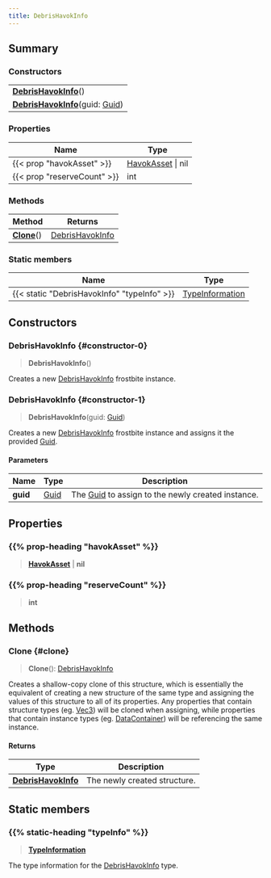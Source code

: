 ```yaml
---
title: DebrisHavokInfo
---
```


## Summary

### Constructors

|  |
| --- |
| **[DebrisHavokInfo](#constructor-0)**() |
| **[DebrisHavokInfo](#constructor-1)**(guid: [Guid](/vext/ref/shared/type/guid)) |

### Properties

| Name | Type |
| ---- | ---- |
| {{< prop "havokAsset" >}} | [HavokAsset](/vext/ref/fb/havokasset) \| nil |
| {{< prop "reserveCount" >}} | int |

### Methods

| Method | Returns |
| ------ | ------- |
| **[Clone](#clone)**() | [DebrisHavokInfo](/vext/ref/fb/debrishavokinfo) |

### Static members

| Name | Type |
| ---- | ---- |
| {{< static "DebrisHavokInfo" "typeInfo" >}} | [TypeInformation](/vext/ref/shared/type/typeinformation) |

## Constructors

### DebrisHavokInfo {#constructor-0}

> **DebrisHavokInfo**()

Creates a new [DebrisHavokInfo](/vext/ref/fb/debrishavokinfo) frostbite instance.

### DebrisHavokInfo {#constructor-1}

> **DebrisHavokInfo**(guid: [Guid](/vext/ref/shared/type/guid))

Creates a new [DebrisHavokInfo](/vext/ref/fb/debrishavokinfo) frostbite instance and assigns it the provided [Guid](/vext/ref/shared/type/guid).

#### Parameters

| Name | Type | Description |
| ---- | ---- | ----------- |
| **guid** | [Guid](/vext/ref/shared/type/guid) | The [Guid](/vext/ref/shared/type/guid) to assign to the newly created instance. |

## Properties

### {{% prop-heading "havokAsset" %}}

> **[HavokAsset](/vext/ref/fb/havokasset)** \| **nil**

### {{% prop-heading "reserveCount" %}}

> **int**

## Methods

### Clone {#clone}

> **Clone**(): [DebrisHavokInfo](/vext/ref/fb/debrishavokinfo)

Creates a shallow-copy clone of this structure, which is essentially the equivalent of creating a new structure of the same type and assigning the values of this structure to all of its properties. Any properties that contain structure types (eg. [Vec3](/vext/ref/shared/type/vec3)) will be cloned when assigning, while properties that contain instance types (eg. [DataContainer](/vext/ref/shared/type/datacontainer)) will be referencing the same instance.

#### Returns

| Type | Description |
| ---- | ----------- |
| **[DebrisHavokInfo](/vext/ref/fb/debrishavokinfo)** | The newly created structure. |

## Static members

### {{% static-heading "typeInfo" %}}

> **[TypeInformation](/vext/ref/shared/type/typeinformation)**

The type information for the [DebrisHavokInfo](/vext/ref/fb/debrishavokinfo) type.


